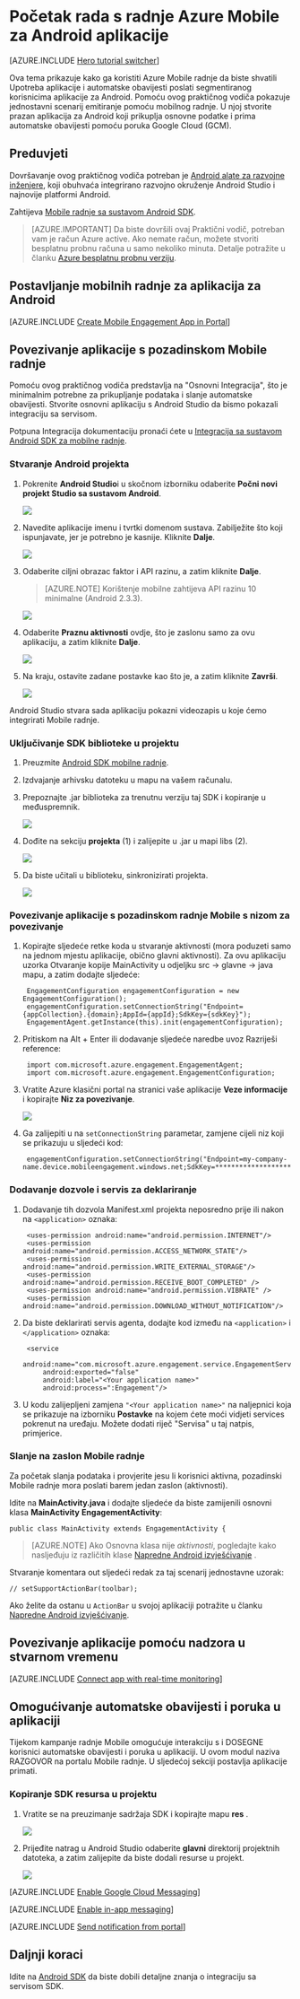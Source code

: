 <properties
    pageTitle="Početak rada s Android aplikacije Azure Mobile radnje"
    description="Saznajte kako koristiti radnje Mobile Azure s analize i automatske obavijesti za Android aplikacije."
    services="mobile-engagement"
    documentationCenter="android"
    authors="piyushjo"
    manager="erikre"
    editor="" />

<tags
    ms.service="mobile-engagement"
    ms.workload="mobile"
    ms.tgt_pltfrm="mobile-android"
    ms.devlang="Java"
    ms.topic="hero-article"
    ms.date="08/10/2016"
    ms.author="piyushjo;ricksal" />

# <a name="get-started-with-azure-mobile-engagement-for-android-apps"></a>Početak rada s radnje Azure Mobile za Android aplikacije

[AZURE.INCLUDE [Hero tutorial switcher](../../includes/mobile-engagement-hero-tutorial-switcher.md)]

Ova tema prikazuje kako ga koristiti Azure Mobile radnje da biste shvatili Upotreba aplikacije i automatske obavijesti poslati segmentiranog korisnicima aplikacije za Android.
Pomoću ovog praktičnog vodiča pokazuje jednostavni scenarij emitiranje pomoću mobilnog radnje. U njoj stvorite prazan aplikacija za Android koji prikuplja osnovne podatke i prima automatske obavijesti pomoću poruka Google Cloud (GCM).

## <a name="prerequisites"></a>Preduvjeti

Dovršavanje ovog praktičnog vodiča potreban je [Android alate za razvojne inženjere](https://developer.android.com/sdk/index.html), koji obuhvaća integrirano razvojno okruženje Android Studio i najnovije platformi Android.

Zahtijeva [Mobile radnje sa sustavom Android SDK](https://aka.ms/vq9mfn).

> [AZURE.IMPORTANT] Da biste dovršili ovaj Praktični vodič, potreban vam je račun Azure active. Ako nemate račun, možete stvoriti besplatnu probnu računa u samo nekoliko minuta. Detalje potražite u članku [Azure besplatnu probnu verziju](https://azure.microsoft.com/pricing/free-trial/?WT.mc_id=A0E0E5C02&amp;returnurl=http%3A%2F%2Fazure.microsoft.com%2Fen-us%2Fdocumentation%2Farticles%2Fmobile-engagement-android-get-started).

## <a name="set-up-mobile-engagement-for-your-android-app"></a>Postavljanje mobilnih radnje za aplikacija za Android

[AZURE.INCLUDE [Create Mobile Engagement App in Portal](../../includes/mobile-engagement-create-app-in-portal-new.md)]

## <a name="connect-your-app-to-the-mobile-engagement-backend"></a>Povezivanje aplikacije s pozadinskom Mobile radnje

Pomoću ovog praktičnog vodiča predstavlja na "Osnovni Integracija", što je minimalnim potrebne za prikupljanje podataka i slanje automatske obavijesti. Stvorite osnovni aplikaciju s Android Studio da bismo pokazali integraciju sa servisom.

Potpuna Integracija dokumentaciju pronaći ćete u [Integracija sa sustavom Android SDK za mobilne radnje](mobile-engagement-android-sdk-overview.md).

### <a name="create-an-android-project"></a>Stvaranje Android projekta

1. Pokrenite **Android Studio**i u skočnom izborniku odaberite **Počni novi projekt Studio sa sustavom Android**.

    ![][1]

2. Navedite aplikacije imenu i tvrtki domenom sustava. Zabilježite što koji ispunjavate, jer je potrebno je kasnije. Kliknite **Dalje**.

    ![][2]

3. Odaberite ciljni obrazac faktor i API razinu, a zatim kliknite **Dalje**.

    >[AZURE.NOTE] Korištenje mobilne zahtijeva API razinu 10 minimalne (Android 2.3.3).

    ![][3]

4. Odaberite **Praznu aktivnosti** ovdje, što je zaslonu samo za ovu aplikaciju, a zatim kliknite **Dalje**.

    ![][4]

5. Na kraju, ostavite zadane postavke kao što je, a zatim kliknite **Završi**.

    ![][5]

Android Studio stvara sada aplikaciju pokazni videozapis u koje ćemo integrirati Mobile radnje.

### <a name="include-the-sdk-library-in-your-project"></a>Uključivanje SDK biblioteke u projektu

1. Preuzmite [Android SDK mobilne radnje](https://aka.ms/vq9mfn).
2. Izdvajanje arhivsku datoteku u mapu na vašem računalu.
3. Prepoznajte .jar biblioteka za trenutnu verziju taj SDK i kopiranje u međuspremnik.

      ![][6]

4. Dođite na sekciju **projekta** (1) i zalijepite u .jar u mapi libs (2).

      ![][7]

5. Da biste učitali u biblioteku, sinkronizirati projekta.

      ![][8]

### <a name="connect-your-app-to-mobile-engagement-backend-with-the-connection-string"></a>Povezivanje aplikacije s pozadinskom radnje Mobile s nizom za povezivanje

1. Kopirajte sljedeće retke koda u stvaranje aktivnosti (mora poduzeti samo na jednom mjestu aplikacije, obično glavni aktivnosti). Za ovu aplikaciju uzorka Otvaranje kopije MainActivity u odjeljku src -> glavne -> java mapu, a zatim dodajte sljedeće:

        EngagementConfiguration engagementConfiguration = new EngagementConfiguration();
        engagementConfiguration.setConnectionString("Endpoint={appCollection}.{domain};AppId={appId};SdkKey={sdkKey}");
        EngagementAgent.getInstance(this).init(engagementConfiguration);

2. Pritiskom na Alt + Enter ili dodavanje sljedeće naredbe uvoz Razriješi reference:

        import com.microsoft.azure.engagement.EngagementAgent;
        import com.microsoft.azure.engagement.EngagementConfiguration;

3. Vratite Azure klasični portal na stranici vaše aplikacije **Veze informacije** i kopirajte **Niz za povezivanje**.

      ![][9]

4. Ga zalijepiti u na `setConnectionString` parametar, zamjene cijeli niz koji se prikazuju u sljedeći kod:

        engagementConfiguration.setConnectionString("Endpoint=my-company-name.device.mobileengagement.windows.net;SdkKey=********************;AppId=*********");

### <a name="add-permissions-and-a-service-declaration"></a>Dodavanje dozvole i servis za deklariranje

1. Dodavanje tih dozvola Manifest.xml projekta neposredno prije ili nakon na `<application>` oznaka:

        <uses-permission android:name="android.permission.INTERNET"/>
        <uses-permission android:name="android.permission.ACCESS_NETWORK_STATE"/>
        <uses-permission android:name="android.permission.WRITE_EXTERNAL_STORAGE"/>
        <uses-permission android:name="android.permission.RECEIVE_BOOT_COMPLETED" />
        <uses-permission android:name="android.permission.VIBRATE" />
        <uses-permission android:name="android.permission.DOWNLOAD_WITHOUT_NOTIFICATION"/>

2. Da biste deklarirati servis agenta, dodajte kod između na `<application>` i `</application>` oznaka:

        <service
            android:name="com.microsoft.azure.engagement.service.EngagementService"
            android:exported="false"
            android:label="<Your application name>"
            android:process=":Engagement"/>

3. U kodu zalijepljeni zamjena `"<Your application name>"` na naljepnici koja se prikazuje na izborniku **Postavke** na kojem ćete moći vidjeti services pokrenut na uređaju. Možete dodati riječ "Servisa" u taj natpis, primjerice.

### <a name="send-a-screen-to-mobile-engagement"></a>Slanje na zaslon Mobile radnje

Za početak slanja podataka i provjerite jesu li korisnici aktivna, pozadinski Mobile radnje mora poslati barem jedan zaslon (aktivnosti).

Idite na **MainActivity.java** i dodajte sljedeće da biste zamijenili osnovni klasa **MainActivity** **EngagementActivity**:

    public class MainActivity extends EngagementActivity {

> [AZURE.NOTE] Ako Osnovna klasa nije *aktivnosti*, pogledajte kako nasljeđuju iz različitih klase [Napredne Android izvješćivanje](mobile-engagement-android-advanced-reporting.md#modifying-your-codeactivitycode-classes) .


Stvaranje komentara out sljedeći redak za taj scenarij jednostavne uzorak:

    // setSupportActionBar(toolbar);

Ako želite da ostanu u `ActionBar` u svojoj aplikaciji potražite u članku [Napredne Android izvješćivanje](mobile-engagement-android-advanced-reporting.md#modifying-your-codeactivitycode-classes).

## <a name="connect-app-with-real-time-monitoring"></a>Povezivanje aplikacije pomoću nadzora u stvarnom vremenu

[AZURE.INCLUDE [Connect app with real-time monitoring](../../includes/mobile-engagement-connect-app-with-monitor.md)]

## <a name="enable-push-notifications-and-in-app-messaging"></a>Omogućivanje automatske obavijesti i poruka u aplikaciji

Tijekom kampanje radnje Mobile omogućuje interakciju s i DOSEGNE korisnici automatske obavijesti i poruka u aplikaciji. U ovom modul naziva RAZGOVOR na portalu Mobile radnje.
U sljedećoj sekciji postavlja aplikacije primati.

### <a name="copy-sdk-resources-in-your-project"></a>Kopiranje SDK resursa u projektu

1. Vratite se na preuzimanje sadržaja SDK i kopirajte mapu **res** .

    ![][10]

2. Prijeđite natrag u Android Studio odaberite **glavni** direktorij projektnih datoteka, a zatim zalijepite da biste dodali resurse u projekt.

    ![][11]

[AZURE.INCLUDE [Enable Google Cloud Messaging](../../includes/mobile-engagement-enable-google-cloud-messaging.md)]

[AZURE.INCLUDE [Enable in-app messaging](../../includes/mobile-engagement-android-send-push.md)]

[AZURE.INCLUDE [Send notification from portal](../../includes/mobile-engagement-android-send-push-from-portal.md)]

## <a name="next-steps"></a>Daljnji koraci

Idite na [Android SDK](mobile-engagement-android-sdk-overview.md) da biste dobili detaljne znanja o integraciju sa servisom SDK.

<!-- Images. -->
[1]: ./media/mobile-engagement-android-get-started/android-studio-new-project.png
[2]: ./media/mobile-engagement-android-get-started/android-studio-project-props.png
[3]: ./media/mobile-engagement-android-get-started/android-studio-project-props2.png
[4]: ./media/mobile-engagement-android-get-started/android-studio-add-activity.png
[5]: ./media/mobile-engagement-android-get-started/android-studio-activity-name.png
[6]: ./media/mobile-engagement-android-get-started/sdk-content.png
[7]: ./media/mobile-engagement-android-get-started/paste-jar.png
[8]: ./media/mobile-engagement-android-get-started/sync-project.png
[9]: ./media/mobile-engagement-android-get-started/app-connection-info-page.png
[10]: ./media/mobile-engagement-android-get-started/copy-resources.png
[11]: ./media/mobile-engagement-android-get-started/paste-resources.png
